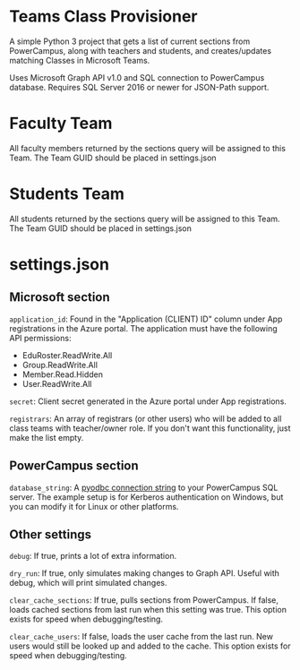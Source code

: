 # Teams Class Provisioner

A simple Python 3 project that gets a list of current sections from PowerCampus, along with teachers and students, and creates/updates matching Classes in Microsoft Teams.

Uses Microsoft Graph API v1.0 and SQL connection to PowerCampus database. Requires SQL Server 2016 or newer for JSON-Path support.

# Faculty Team
All faculty members returned by the sections query will be assigned to this Team. The Team GUID should be placed in settings.json

# Students Team
All students returned by the sections query will be assigned to this Team. The Team GUID should be placed in settings.json

# settings.json
## Microsoft section
`application_id`: Found in the "Application (CLIENT) ID" column under App registrations in the Azure portal. The application must have the following API permissions:

  * EduRoster.ReadWrite.All
  * Group.ReadWrite.All
  * Member.Read.Hidden
  * User.ReadWrite.All
  
`secret`: Client secret generated in the Azure portal under App registrations.

`registrars`: An array of registrars (or other users) who will be added to all class teams with teacher/owner role. If you don't want this functionality, just make the list empty.

## PowerCampus section
`database_string`: A [pyodbc connection string](https://github.com/mkleehammer/pyodbc/wiki/Connecting-to-SQL-Server-from-Windows) to your PowerCampus SQL server. The example setup is for Kerberos authentication on Windows, but you can modify it for Linux or other platforms.

## Other settings
`debug`: If true, prints a lot of extra information.

`dry_run`: If true, only simulates making changes to Graph API. Useful with debug, which will print simulated changes.

`clear_cache_sections`: If true, pulls sections from PowerCampus. If false, loads cached sections from last run when this setting was true. This option exists for speed when debugging/testing.

`clear_cache_users`: If false, loads the user cache from the last run. New users would still be looked up and added to the cache. This option exists for speed when debugging/testing.
